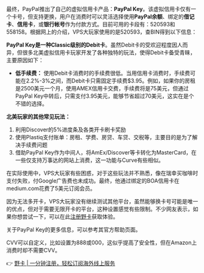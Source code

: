 最终，PayPal推出了自己的虚拟信用卡产品：**PayPal Key**。该虚拟信用卡仅有一个卡号，但支持更换，用户在消费时可以灵活选择使用**PayPal余额**、绑定的**借记卡**、**信用卡**，或**银行帐号**作为付款方式。目前可用的卡段有：520593和558158。根据网上的介绍，VPS大玩家使用的是520593，查BIN得到以下信息：

**PayPal Key是一种Classic级别的Debit卡**。虽然Debit卡的受欢迎程度因人而异，但很多北美虚拟信用卡玩家开发了各种独特的玩法，使得Debit卡备受青睐，主要原因如下：

- **低手续费：** 使用Debit卡消费时的手续费很低。当用信用卡消费时，手续费可能在2.2%-3%之间，而Debit卡只需固定手续费$3.95。例如，如果你的房租是2500美元一个月，使用AMEX信用卡交费，手续费将是75美元，但通过PayPal Key中转后，只需支付3.95美元，能够节省超过70美元，这实在是个不错的选择。

**北美玩家的其他常见玩法：**

1. 利用Discover的5%进度条及各类开卡刷卡奖励
2. 使用Plastiq支付账单：房租、学费、房贷、车贷、交税等，主要目的是为了解决手续费问题
3. 借助PayPal Key作为中间人，将AmEx/Discover等卡转化为MasterCard，在一些仅支持万事达的网站上消费，这一功能与Curve有些相似。

在实际使用中，VPS大玩家有些困惑，对于这些玩法并不熟悉，像在瑞幸买咖啡时支付失败，付Google广告费也未成功。最终，他通过绑定的BOA信用卡在medium.com花费了5美元订阅会员。

因为无法多开卡，VPS大玩家没有继续测试其他平台，虽然能够换卡号可能是唯一的优点，但对于需要无限开卡的平台，这种设置感觉有些限制。不少网友表示，如果你想尝试一下，可以在此[注册野卡](https://bit.ly/bewildcard)获取体验。

关于PayPal Key的更多信息，可以参考其官方帮助页面。

CVV可以自定义，比如设置为888或000，这似乎提高了安全性，但在Amazon上消费时却不需要CVV。

👉 [野卡 | 一分钟注册，轻松订阅海外线上服务](https://bit.ly/bewildcard)